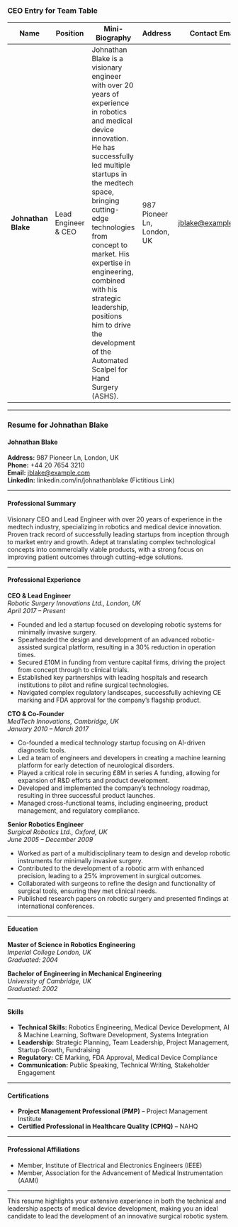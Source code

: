 ### CEO Entry for Team Table

| **Name**          | **Position**             | **Mini-Biography**                                                                                                                                                      | **Address**                    | **Contact Email**            | **Phone Number**  | **Major Skills**                                      |
|-------------------|--------------------------|-------------------------------------------------------------------------------------------------------------------------------------------------------------------------|--------------------------------|------------------------------|-------------------|-------------------------------------------------------|
| **Johnathan Blake** | Lead Engineer & CEO       | Johnathan Blake is a visionary engineer with over 20 years of experience in robotics and medical device innovation. He has successfully led multiple startups in the medtech space, bringing cutting-edge technologies from concept to market. His expertise in engineering, combined with his strategic leadership, positions him to drive the development of the Automated Scalpel for Hand Surgery (ASHS). | 987 Pioneer Ln, London, UK      | jblake@example.com            | +44 20 7654 3210  | Robotics Engineering, Medical Devices, Strategic Leadership |

---

### Resume for Johnathan Blake
#### **Johnathan Blake**
**Address:** 987 Pioneer Ln, London, UK  
**Phone:** +44 20 7654 3210  
**Email:** jblake@example.com  
**LinkedIn:** linkedin.com/in/johnathanblake (Fictitious Link)

---

#### **Professional Summary**
Visionary CEO and Lead Engineer with over 20 years of experience in the medtech industry, specializing in robotics and medical device innovation. Proven track record of successfully leading startups from inception through to market entry and growth. Adept at translating complex technological concepts into commercially viable products, with a strong focus on improving patient outcomes through cutting-edge solutions.

---

#### **Professional Experience**

**CEO & Lead Engineer**  
*Robotic Surgery Innovations Ltd., London, UK*  
*April 2017 – Present*

- Founded and led a startup focused on developing robotic systems for minimally invasive surgery.
- Spearheaded the design and development of an advanced robotic-assisted surgical platform, resulting in a 30% reduction in operation times.
- Secured £10M in funding from venture capital firms, driving the project from concept through to clinical trials.
- Established key partnerships with leading hospitals and research institutions to pilot and refine surgical technologies.
- Navigated complex regulatory landscapes, successfully achieving CE marking and FDA approval for the company’s flagship product.

**CTO & Co-Founder**  
*MedTech Innovations, Cambridge, UK*  
*January 2010 – March 2017*

- Co-founded a medical technology startup focusing on AI-driven diagnostic tools.
- Led a team of engineers and developers in creating a machine learning platform for early detection of neurological disorders.
- Played a critical role in securing £8M in series A funding, allowing for expansion of R&D efforts and product development.
- Developed and implemented the company’s technology roadmap, resulting in three successful product launches.
- Managed cross-functional teams, including engineering, product management, and regulatory compliance.

**Senior Robotics Engineer**  
*Surgical Robotics Ltd., Oxford, UK*  
*June 2005 – December 2009*

- Worked as part of a multidisciplinary team to design and develop robotic instruments for minimally invasive surgery.
- Contributed to the development of a robotic arm with enhanced precision, leading to a 25% improvement in surgical outcomes.
- Collaborated with surgeons to refine the design and functionality of surgical tools, ensuring they met clinical needs.
- Published research papers on robotic surgery and presented findings at international conferences.

---

#### **Education**

**Master of Science in Robotics Engineering**  
*Imperial College London, UK*  
*Graduated: 2004*

**Bachelor of Engineering in Mechanical Engineering**  
*University of Cambridge, UK*  
*Graduated: 2002*

---

#### **Skills**

- **Technical Skills:** Robotics Engineering, Medical Device Development, AI & Machine Learning, Software Development, Systems Integration
- **Leadership:** Strategic Planning, Team Leadership, Project Management, Startup Growth, Fundraising
- **Regulatory:** CE Marking, FDA Approval, Medical Device Compliance
- **Communication:** Public Speaking, Technical Writing, Stakeholder Engagement

---

#### **Certifications**

- **Project Management Professional (PMP)** – Project Management Institute
- **Certified Professional in Healthcare Quality (CPHQ)** – NAHQ

---

#### **Professional Affiliations**

- Member, Institute of Electrical and Electronics Engineers (IEEE)
- Member, Association for the Advancement of Medical Instrumentation (AAMI)

---

This resume highlights your extensive experience in both the technical and leadership aspects of medical device development, making you an ideal candidate to lead the development of an innovative surgical robotic system.
